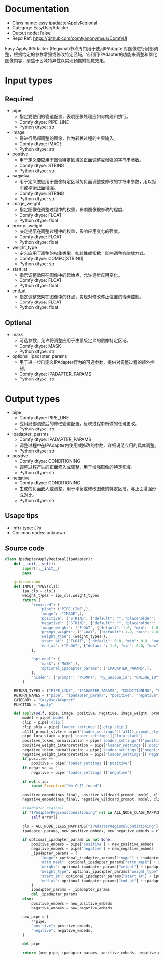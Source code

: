 
# Documentation
- Class name: easy ipadapterApplyRegional
- Category: EasyUse/Adapter
- Output node: False
- Repo Ref: https://github.com/comfyanonymous/ComfyUI

Easy Apply IPAdapter (Regional)节点专门用于使用IPAdapter对图像进行局部调整，根据给定的参数增强或修改特定区域。它利用IPAdapter的功能来调整和优化图像内容，聚焦于区域特异性以实现预期的视觉效果。

# Input types
## Required
- pipe
    - 指定要使用的管道配置，表明图像处理应如何构建和执行。
    - Comfy dtype: PIPE_LINE
    - Python dtype: str
- image
    - 将进行局部调整的图像，作为转换过程的主要输入。
    - Comfy dtype: IMAGE
    - Python dtype: str
- positive
    - 用于定义要应用于图像特定区域的正面调整或增强的字符串参数。
    - Comfy dtype: STRING
    - Python dtype: str
- negative
    - 用于定义要应用于图像特定区域的负面调整或修改的字符串参数，用以抵消或平衡正面增强。
    - Comfy dtype: STRING
    - Python dtype: str
- image_weight
    - 指定图像在调整过程中的权重，影响图像被修改的程度。
    - Comfy dtype: FLOAT
    - Python dtype: float
- prompt_weight
    - 决定提示在调整过程中的权重，影响应用变化的强度。
    - Comfy dtype: FLOAT
    - Python dtype: float
- weight_type
    - 定义应用于调整的权重类型，如线性或指数，影响调整的缩放方式。
    - Comfy dtype: COMBO[STRING]
    - Python dtype: str
- start_at
    - 指示调整效果在图像中的起始点，允许逐步应用变化。
    - Comfy dtype: FLOAT
    - Python dtype: float
- end_at
    - 指定调整效果在图像中的终点，实现对修改停止位置的精确控制。
    - Comfy dtype: FLOAT
    - Python dtype: float

## Optional
- mask
    - 可选参数，允许将调整应用于由蒙版定义的图像特定区域。
    - Comfy dtype: MASK
    - Python dtype: str
- optional_ipadapter_params
    - 用于进一步自定义IPAdapter行为的可选参数，提供对调整过程的额外控制。
    - Comfy dtype: IPADAPTER_PARAMS
    - Python dtype: str

# Output types
- pipe
    - Comfy dtype: PIPE_LINE
    - 应用局部调整后的修改管道配置，反映过程中所做的任何更改。
    - Python dtype: str
- ipadapter_params
    - Comfy dtype: IPADAPTER_PARAMS
    - 调整过程中在IPAdapter内使用或修改的参数，详细说明应用的具体调整。
    - Python dtype: str
- positive
    - Comfy dtype: CONDITIONING
    - 调整过程产生的正面嵌入或调整，用于增强图像的特定区域。
    - Python dtype: str
- negative
    - Comfy dtype: CONDITIONING
    - 生成的负面嵌入或调整，用于平衡或修改图像的特定区域，与正面增强形成对比。
    - Python dtype: str


## Usage tips
- Infra type: `CPU`
- Common nodes: unknown


## Source code
```python
class ipadapterApplyRegional(ipadapter):
    def __init__(self):
        super().__init__()
        pass

    @classmethod
    def INPUT_TYPES(cls):
        ipa_cls = cls()
        weight_types = ipa_cls.weight_types
        return {
            "required": {
                "pipe": ("PIPE_LINE",),
                "image": ("IMAGE",),
                "positive": ("STRING", {"default": "", "placeholder": "positive", "multiline": True}),
                "negative": ("STRING", {"default": "", "placeholder": "negative",  "multiline": True}),
                "image_weight": ("FLOAT", {"default": 1.0, "min": -1.0, "max": 3.0, "step": 0.05}),
                "prompt_weight": ("FLOAT", {"default": 1.0, "min": 0.0, "max": 10.0, "step": 0.05}),
                "weight_type": (weight_types,),
                "start_at": ("FLOAT", {"default": 0.0, "min": 0.0, "max": 1.0, "step": 0.001}),
                "end_at": ("FLOAT", {"default": 1.0, "min": 0.0, "max": 1.0, "step": 0.001}),
            },

            "optional": {
                "mask": ("MASK",),
                "optional_ipadapter_params": ("IPADAPTER_PARAMS",),
            },
            "hidden": {"prompt": "PROMPT", "my_unique_id": "UNIQUE_ID"}
        }

    RETURN_TYPES = ("PIPE_LINE", "IPADAPTER_PARAMS", "CONDITIONING", "CONDITIONING")
    RETURN_NAMES = ("pipe", "ipadapter_params", "positive", "negative")
    CATEGORY = "EasyUse/Adapter"
    FUNCTION = "apply"

    def apply(self, pipe, image, positive, negative, image_weight, prompt_weight, weight_type, start_at, end_at, mask=None, optional_ipadapter_params=None, prompt=None, my_unique_id=None):
        model = pipe['model']
        clip = pipe['clip']
        clip_skip = pipe['loader_settings']['clip_skip']
        a1111_prompt_style = pipe['loader_settings']['a1111_prompt_style']
        pipe_lora_stack = pipe['loader_settings']['lora_stack']
        positive_token_normalization = pipe['loader_settings']['positive_token_normalization']
        positive_weight_interpretation = pipe['loader_settings']['positive_weight_interpretation']
        negative_token_normalization = pipe['loader_settings']['negative_token_normalization']
        negative_weight_interpretation = pipe['loader_settings']['negative_weight_interpretation']
        if positive == '':
            positive = pipe['loader_settings']['positive']
        if negative == '':
            negative = pipe['loader_settings']['negative']

        if not clip:
            raise Exception("No CLIP found")

        positive_embeddings_final, positive_wildcard_prompt, model, clip = prompt_to_cond('positive', model, clip, clip_skip, pipe_lora_stack, positive, positive_token_normalization, positive_weight_interpretation, a1111_prompt_style, my_unique_id, prompt, easyCache)
        negative_embeddings_final, negative_wildcard_prompt, model, clip = prompt_to_cond('negative', model, clip, clip_skip, pipe_lora_stack, negative, negative_token_normalization, negative_weight_interpretation, a1111_prompt_style, my_unique_id, prompt, easyCache)

        #ipadapter regional
        if "IPAdapterRegionalConditioning" not in ALL_NODE_CLASS_MAPPINGS:
            self.error()

        cls = ALL_NODE_CLASS_MAPPINGS["IPAdapterRegionalConditioning"]
        ipadapter_params, new_positive_embeds, new_negative_embeds = cls().conditioning(image, image_weight, prompt_weight, weight_type, start_at, end_at, mask=mask, positive=positive_embeddings_final, negative=negative_embeddings_final)

        if optional_ipadapter_params is not None:
            positive_embeds = pipe['positive'] + new_positive_embeds
            negative_embeds = pipe['negative'] + new_negative_embeds
            _ipadapter_params = {
                "image": optional_ipadapter_params["image"] + ipadapter_params["image"],
                "attn_mask": optional_ipadapter_params["attn_mask"] + ipadapter_params["attn_mask"],
                "weight": optional_ipadapter_params["weight"] + ipadapter_params["weight"],
                "weight_type": optional_ipadapter_params["weight_type"] + ipadapter_params["weight_type"],
                "start_at": optional_ipadapter_params["start_at"] + ipadapter_params["start_at"],
                "end_at": optional_ipadapter_params["end_at"] + ipadapter_params["end_at"],
            }
            ipadapter_params = _ipadapter_params
            del _ipadapter_params
        else:
            positive_embeds = new_positive_embeds
            negative_embeds = new_negative_embeds

        new_pipe = {
            **pipe,
            "positive": positive_embeds,
            "negative": negative_embeds,
        }

        del pipe

        return (new_pipe, ipadapter_params, positive_embeds, negative_embeds)

```

